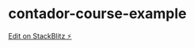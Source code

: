 # contador-course-example

[Edit on StackBlitz ⚡️](https://stackblitz.com/edit/contador-course-example)